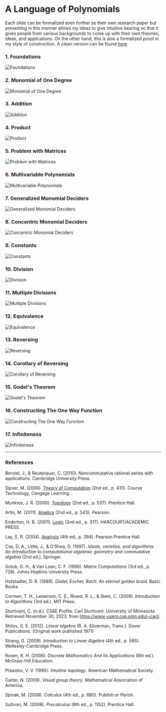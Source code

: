 # A Language of Polynomials

Each slide can be formalized even further as their own research paper but presenting in this manner allows my ideas to give intuitive bearing so that it gives people from various backgrounds to come up with their own theories, ideas, and applications. On the other hand, this is also a formalized proof in my style of construction. A clean version can be found [here](https://ericung.com/Articles/2024/alanguageofpolynomials).

### 1. Foundations

![Foundations](Resources/01ALanguageOfPolynomials.jpg)

### 2. Monomial of One Degree

![Monomial of One Degree](Resources/02MonomialOfOneDegree.jpg)

### 3. Addition

![Addition](Resources/03Addition.jpg)

### 4. Product

![Product](Resources/04ProductOfMonomial.jpg)

### 5. Problem with Matrices

![Problem with Matrices](Resources/05AProblemWithTheLanguageOfPolynomials.jpg)

### 6. Multivariable Polynomials

![Multivariable Polynomials](Resources/06MonomialsOfMoreThanOneVariable.jpg)

### 7. Generalized Monomial Deciders

![Generalized Monomial Deciders](Resources/07TheGeneralizedMonomialDecider.jpg)

### 8. Concentric Monomial Deciders

![Concentric Monomial Deciders](Resources/08MonomialDecidersWithConstantOfOne.jpg)

### 9. Constants

![Constants](Resources/09TheConstantOfMonomialDecider.jpg)

### 10. Division

![Division](Resources/10DivisionOfMonomialDeciders.jpg)

### 11. Multiple Divisions

![Multiple Divisions](Resources/11MultipleDivisionsOfMonomialDecider.jpg)

### 12. Equivalence

![Equivalence](Resources/12EquivalenceInPartitioning.jpg)

### 13. Reversing

![Reversing](Resources/13EasyToComputeOneWayHardToFindTheOther.jpg)

### 14. Corollary of Reversing

![Corollary of Reversing](Resources/14UniquenessOfThePathsOfEquivalentMonomialDeciders.jpg)

### 15. Godel's Theorem

![Godel's Theorem](Resources/15Godel.jpg)

### 16. Constructing The One Way Function

![Constructing The One Way Function](Resources/16ASideNoteOfTheTheoremsRelatingToProbability.jpg)

### 17. Infiniteness

![Infiniteness](Resources/17ATheoremOfInfiniteness.jpg)

-----

### References

Berstel, J., & Reutenauer, C. (2010). Noncommutative rational series with applications. Cambridge University Press.

Sipser, M. (2006). [Theory of Computation](https://en.wikipedia.org/wiki/Introduction_to_the_Theory_of_Computation) (2nd ed., p. 431). Course Technology, Cengage Learning.

Munkres, J. R. (2000). [Topology](https://math.ucr.edu/~res/math205B-2018/Munkres%20-%20Topology.pdf) (2nd ed., p. 537). Prentice Hall.

Artin, M. (2011). [Algebra](https://math.mit.edu/~hrm/palestine/artin-algebra.pdf) (2nd ed., p. 543). Pearson.

Enderton, H. B. (2001). [Logic](https://dn790009.ca.archive.org/0/items/MathematicalIntroductionToLogicEnderton/MathematicalIntroductionToLogic-Enderton.pdf) (2nd ed., p. 317). HARCOURT/ACADEMIC PRESS.

Lay, S. R. (2004). [Analysis](https://zlib.pub/book/analysis-with-an-introduction-to-proof-1q70kqfatdhg) (4th ed., p. 394). Pearson Prentice Hall.

Cox, D. A., Little, J., & O’Shea, D. (1997). *Ideals, varieties, and algorithms: An introduction to computational algebraic geometry and commutative algebra* (2nd ed.). Springer.

Golub, G. H., & Van Loan, C. F. (1996). *Matrix Computations* (3rd ed., p. 728). Johns Hopkins University Press.

Hofstadter, D. R. (1999). *Gödel, Escher, Bach: An eternal golden braid.* Basic Books.

Cormen, T. H., Leiserson, C. E., Rivest, R. L., & Stein, C. (2009). *Introduction to Algorithms* (3rd ed.). MIT Press.

Sturtivant, C. (n.d.). CS&E Profile: Carl Sturtivant. University of Minnesota. Retrieved November 30, 2023, from https://www-users.cse.umn.edu/~carl/.

Shilov, G. E. (2012). *Linear algebra* (R. A. Silverman, Trans.). Dover Publications. (Original work published 1971)

Strang, G. (2009). *Introduction to Linear Algebra* (4th ed., p. 585). Wellesley-Cambridge Press.

Rosen, K. H. (2006). *Discrete Mathematics And Its Applications* (6th ed.). McGraw-Hill Education.

Prasolov, V. V. (1995). *Intuitive topology*. American Mathematical Society.

Carter, N. (2009). *Visual group theory*. Mathematical Association of America.

Spivak, M. (2008). *Calculus* (4th ed., p. 680). Publish or Perish.

Sullivan, M. (2008). *Precalculus* (8th ed., p. 1152). Prentice Hall.
